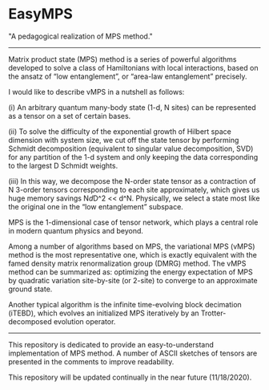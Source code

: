 # EasyMPS
"A pedagogical realization of MPS method."

---------------------------------

Matrix product state (MPS) method is a series of powerful algorithms developed to solve a class of Hamiltonians with local interactions, based on the ansatz of “low entanglement”, or “area-law entanglement” precisely.
 
 
 
I would like to describe vMPS in a nutshell as follows:

(i) An arbitrary quantum many-body state (1-d, N sites) can be represented as a tensor on a set of certain bases. 

(ii) To solve the difficulty of the exponential growth of Hilbert space dimension with system size, we cut off the state tensor by performing Schmidt decomposition (equivalent to singular value decomposition, SVD) for any partition of the 1-d system and only keeping the data corresponding to the largest D Schmidt weights. 

(iii) In this way, we decompose the N-order state tensor as a contraction of N 3-order tensors corresponding to each site approximately, which gives us huge memory savings N*d*D^2 << d^N. Physically, we select a state most like the original one in the “low entanglement” subspace.



MPS is the 1-dimensional case of tensor network, which plays a central role in modern quantum physics and beyond.

Among a number of algorithms based on MPS, the variational MPS (vMPS) method is the most representative one, which is exactly equivalent with the famed density matrix renormalization group (DMRG) method. The vMPS method can be summarized as: optimizing the energy expectation of MPS by quadratic variation site-by-site (or 2-site) to converge to an approximate ground state.

Another typical algorithm is the infinite time-evolving block decimation (iTEBD), which evolves an initialized MPS iteratively by an Trotter-decomposed evolution operator.


---------------------------------

This repository is dedicated to provide an easy-to-understand implementation of MPS method. A number of ASCII sketches of tensors are presented in the comments to improve readability.

  
This repository will be updated continually in the near future (11/18/2020).
